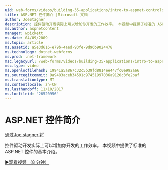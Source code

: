 ```yaml
---
uid: web-forms/videos/building-35-applications/intro-to-aspnet-controls
title: ASP.NET 控件简介 |Microsoft 文档
author: JoeStagner
description: 控件驱动开发实际上可以增加你开发的工作效率。 本视频中提供了标准的 ASP.NET 控件的基本介绍。
ms.author: aspnetcontent
manager: wpickett
ms.date: 04/09/2009
ms.topic: article
ms.assetid: a5e3d616-e79b-4aed-93fe-9d96b9024478
ms.technology: dotnet-webforms
ms.prod: .net-framework
msc.legacyurl: /web-forms/videos/building-35-applications/intro-to-aspnet-controls
msc.type: video
ms.openlocfilehash: 19941a5a867c32c5b39fd8814ee447fc0e992a66
ms.sourcegitcommit: 9a9483aceb34591c97451997036a9120c3fe2baf
ms.translationtype: MT
ms.contentlocale: zh-CN
ms.lasthandoff: 11/10/2017
ms.locfileid: "26520956"
---
```

<a name="intro-to-aspnet-controls"></a>ASP.NET 控件简介
====================
通过[Joe stagner 将](https://github.com/JoeStagner)

控件驱动开发实际上可以增加你开发的工作效率。 本视频中提供了标准的 ASP.NET 控件的基本介绍。

[&#9654;观看视频 （8 分钟）](https://channel9.msdn.com/Blogs/ASP-NET-Site-Videos/intro-to-aspnet-controls)

